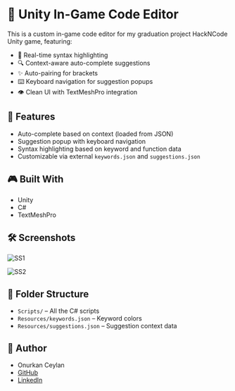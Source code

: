 # 🧠 Unity In-Game Code Editor

This is a custom in-game code editor for my graduation project HackNCode Unity game, featuring:
- 🧩 Real-time syntax highlighting
- 🔍 Context-aware auto-complete suggestions
- ✨ Auto-pairing for brackets
- ⌨️ Keyboard navigation for suggestion popups
- 👁️ Clean UI with TextMeshPro integration

## 🚀 Features
- Auto-complete based on context (loaded from JSON)
- Suggestion popup with keyboard navigation
- Syntax highlighting based on keyword and function data
- Customizable via external `keywords.json` and `suggestions.json`

## 🎮 Built With
- Unity
- C#
- TextMeshPro

## 🛠️ Screenshots
![SS1](https://github.com/user-attachments/assets/b749bace-8ce0-452e-b6b5-0e78cbec2b37)

![SS2](https://github.com/user-attachments/assets/1a7595a9-c159-47b2-b923-a05b1b63dd87)

## 📂 Folder Structure
- `Scripts/` – All the C# scripts
- `Resources/keywords.json` – Keyword colors
- `Resources/suggestions.json` – Suggestion context data

## 👤 Author
- Onurkan Ceylan  
- [GitHub](https://github.com/Onurkan811)
- [LinkedIn](https://www.linkedin.com/in/onurkan/)
